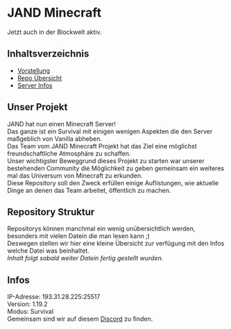 # JAND Minecraft
Jetzt auch in der Blockwelt aktiv.

## Inhaltsverzeichnis

- [Vorstellung](#unser-projekt)
- [Repo Übersicht](#repository-struktur)
- [Server Infos](#infos)


## Unser Projekt

JAND hat nun einen Minecraft Server!  
Das ganze ist ein Survival mit einigen wenigen Aspekten die den Server maßgeblich von Vanilla abheben.  
Das Team vom JAND Minecraft Projekt hat das Ziel eine möglichst freundschaftliche Atmosphäre zu schaffen.  
Unser wichtigster Beweggrund dieses Projekt zu starten war unserer bestehenden Community die Möglichkeit zu geben gemeinsam ein weiteres mal das Universum von Minecraft zu erkunden.  
Diese Repository soll den Zweck erfüllen einige Auflistungen, wie aktuelle Dinge an denen das Team arbeitet, öffentlich zu machen.  

## Repository Struktur

Repositorys können manchmal ein wenig unübersichtlich werden, besonders mit vielen Datein die man lesen kann ;)  
Deswegen stellen wir hier eine kleine Übersicht zur verfügung mit den Infos welche Datei was beinhaltet.  
*Inhalt folgt sobald weiter Datein fertig gestellt wurden.*  


## Infos

  IP-Adresse: 193.31.28.225:25517  
  Version: 1.19.2  
  Modus: Survival  
  Gemeinsam sind wir auf diesem [Discord](https://discord.gg/EmScKUnaPe) zu finden.  
